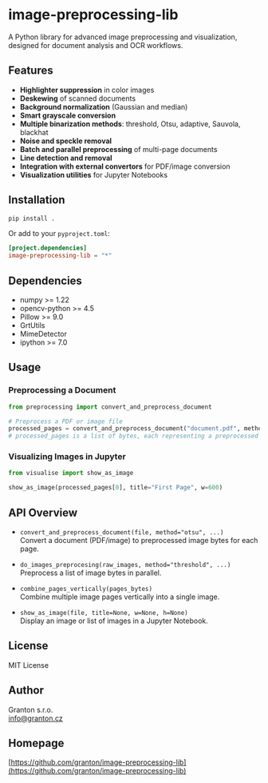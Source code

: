 # image-preprocessing-lib

A Python library for advanced image preprocessing and visualization, designed for document analysis and OCR workflows.

## Features

- **Highlighter suppression** in color images
- **Deskewing** of scanned documents
- **Background normalization** (Gaussian and median)
- **Smart grayscale conversion**
- **Multiple binarization methods**: threshold, Otsu, adaptive, Sauvola, blackhat
- **Noise and speckle removal**
- **Batch and parallel preprocessing** of multi-page documents
- **Line detection and removal**
- **Integration with external convertors** for PDF/image conversion
- **Visualization utilities** for Jupyter Notebooks

## Installation

```bash
pip install .
```

Or add to your `pyproject.toml`:

```toml
[project.dependencies]
image-preprocessing-lib = "*"
```

## Dependencies

- numpy >= 1.22
- opencv-python >= 4.5
- Pillow >= 9.0
- GrtUtils
- MimeDetector
- ipython >= 7.0

## Usage

### Preprocessing a Document

```python
from preprocessing import convert_and_preprocess_document

# Preprocess a PDF or image file
processed_pages = convert_and_preprocess_document("document.pdf", method="otsu")
# processed_pages is a list of bytes, each representing a preprocessed image page
```

### Visualizing Images in Jupyter

```python
from visualise import show_as_image

show_as_image(processed_pages[0], title="First Page", w=600)
```

## API Overview

- `convert_and_preprocess_document(file, method="otsu", ...)`  
  Convert a document (PDF/image) to preprocessed image bytes for each page.

- `do_images_preprocesing(raw_images, method="threshold", ...)`  
  Preprocess a list of image bytes in parallel.

- `combine_pages_vertically(pages_bytes)`  
  Combine multiple image pages vertically into a single image.

- `show_as_image(file, title=None, w=None, h=None)`  
  Display an image or list of images in a Jupyter Notebook.

## License

MIT License

## Author

Granton s.r.o.  
[info@granton.cz](mailto:info@granton.cz)

## Homepage

[https://github.com/granton/image-preprocessing-lib](https://github.com/granton/image-preprocessing-lib)